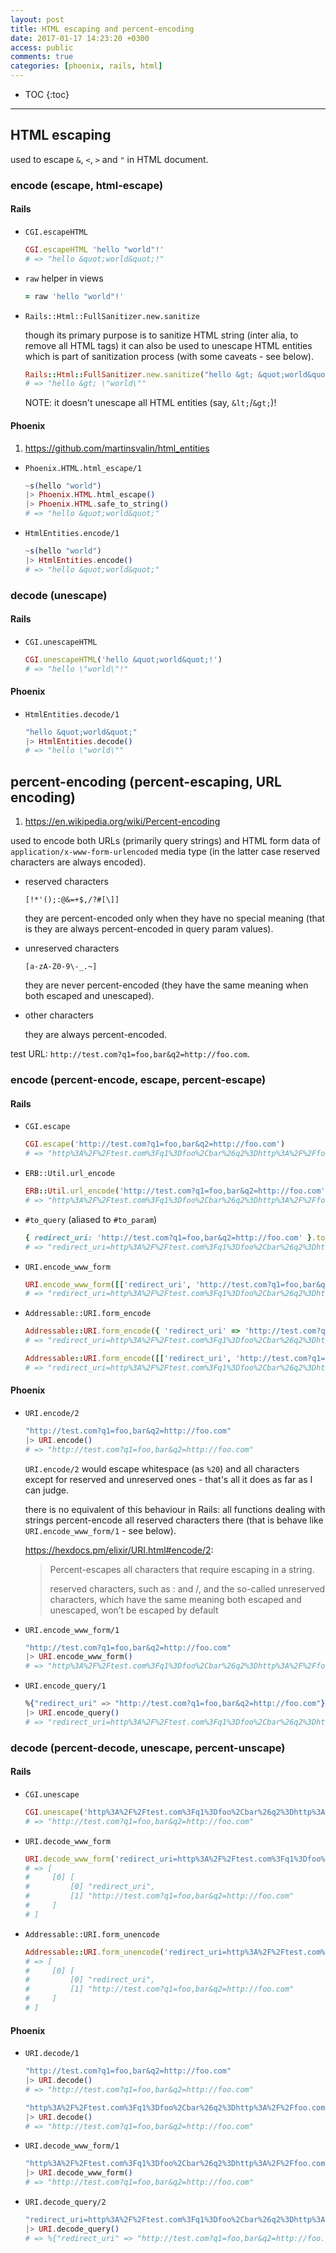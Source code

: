 ```yaml
---
layout: post
title: HTML escaping and percent-encoding
date: 2017-01-17 14:23:20 +0300
access: public
comments: true
categories: [phoenix, rails, html]
---
```


<!-- more -->

* TOC
{:toc}
<hr>

HTML escaping
-------------

used to escape `&`, `<`, `>` and `"` in HTML document.

### encode (escape, html-escape)

#### Rails

- `CGI.escapeHTML`

  ```ruby
  CGI.escapeHTML 'hello "world"!'
  # => "hello &quot;world&quot;!"
  ```

- `raw` helper in views

  ```ruby
  = raw 'hello "world"!'
  ```

- `Rails::Html::FullSanitizer.new.sanitize`

  though its primary purpose is to sanitize HTML string (inter alia,
  to remove all HTML tags) it can also be used to unescape HTML entities
  which is part of sanitization process (with some caveats - see below).

  ```ruby
  Rails::Html::FullSanitizer.new.sanitize("hello &gt; &quot;world&quot;")
  # => "hello &gt; \"world\""
  ```

  NOTE: it doesn't unescape all HTML entities (say, `&lt;`/`&gt;`)!

#### Phoenix

1. <https://github.com/martinsvalin/html_entities>

- `Phoenix.HTML.html_escape/1`

  ```elixir
  ~s(hello "world")
  |> Phoenix.HTML.html_escape()
  |> Phoenix.HTML.safe_to_string()
  # => "hello &quot;world&quot;"
  ```

- `HtmlEntities.encode/1`

  ```elixir
  ~s(hello "world")
  |> HtmlEntities.encode()
  # => "hello &quot;world&quot;"
  ```

### decode (unescape)

#### Rails

- `CGI.unescapeHTML`

  ```ruby
  CGI.unescapeHTML('hello &quot;world&quot;!')
  # => "hello \"world\"!"
  ```

#### Phoenix

- `HtmlEntities.decode/1`

  ```elixir
  "hello &quot;world&quot;"
  |> HtmlEntities.decode()
  # => "hello \"world\""
  ```

percent-encoding (percent-escaping, URL encoding)
-------------------------------------------------

1. <https://en.wikipedia.org/wiki/Percent-encoding>

used to encode both URLs (primarily query strings) and HTML form data
of `application/x-www-form-urlencoded` media type (in the latter case
reserved characters are always encoded).

- reserved characters

  ```
  [!*'();:@&=+$,/?#[\]]
  ```

  they are percent-encoded only when they have no special meaning
  (that is they are always percent-encoded in query param values).

- unreserved characters

  ```
  [a-zA-Z0-9\-_.~]
  ```

  they are never percent-encoded (they have the same meaning when
  both escaped and unescaped).

- other characters

  they are always percent-encoded.

test URL: `http://test.com?q1=foo,bar&q2=http://foo.com`.

### encode (percent-encode, escape, percent-escape)

#### Rails

- `CGI.escape`

  ```ruby
  CGI.escape('http://test.com?q1=foo,bar&q2=http://foo.com')
  # => "http%3A%2F%2Ftest.com%3Fq1%3Dfoo%2Cbar%26q2%3Dhttp%3A%2F%2Ffoo.com"
  ```

- `ERB::Util.url_encode`

  ```ruby
  ERB::Util.url_encode('http://test.com?q1=foo,bar&q2=http://foo.com')
  # => "http%3A%2F%2Ftest.com%3Fq1%3Dfoo%2Cbar%26q2%3Dhttp%3A%2F%2Ffoo.com"
  ```

- `#to_query` (aliased to `#to_param`)

  ```ruby
  { redirect_uri: 'http://test.com?q1=foo,bar&q2=http://foo.com' }.to_query
  # => "redirect_uri=http%3A%2F%2Ftest.com%3Fq1%3Dfoo%2Cbar%26q2%3Dhttp%3A%2F%2Ffoo.com"
  ```

- `URI.encode_www_form`

  ```ruby
  URI.encode_www_form([['redirect_uri', 'http://test.com?q1=foo,bar&q2=http://foo.com']])
  # => "redirect_uri=http%3A%2F%2Ftest.com%3Fq1%3Dfoo%2Cbar%26q2%3Dhttp%3A%2F%2Ffoo.com"
  ```

- `Addressable::URI.form_encode`

  ```ruby
  Addressable::URI.form_encode({ 'redirect_uri' => 'http://test.com?q1=foo,bar&q2=http://foo.com' })
  # => "redirect_uri=http%3A%2F%2Ftest.com%3Fq1%3Dfoo%2Cbar%26q2%3Dhttp%3A%2F%2Ffoo.com"

  Addressable::URI.form_encode([['redirect_uri', 'http://test.com?q1=foo,bar&q2=http://foo.com']])
  # => "redirect_uri=http%3A%2F%2Ftest.com%3Fq1%3Dfoo%2Cbar%26q2%3Dhttp%3A%2F%2Ffoo.com"
  ```

#### Phoenix

- `URI.encode/2`

  ```elixir
  "http://test.com?q1=foo,bar&q2=http://foo.com"
  |> URI.encode()
  # => "http://test.com?q1=foo,bar&q2=http://foo.com"
  ```

  `URI.encode/2` would escape whitespace (as `%20`) and all characters
  except for reserved and unreserved ones - that's all it does as far
  as I can judge.

  there is no equivalent of this behaviour in Rails: all functions
  dealing with strings percent-encode all reserved characters there
  (that is behave like `URI.encode_www_form/1` - see below).

  <https://hexdocs.pm/elixir/URI.html#encode/2>:

  > Percent-escapes all characters that require escaping in a string.
  >
  > reserved characters, such as : and /, and the so-called unreserved
  > characters, which have the same meaning both escaped and unescaped,
  > won’t be escaped by default

- `URI.encode_www_form/1`

  ```elixir
  "http://test.com?q1=foo,bar&q2=http://foo.com"
  |> URI.encode_www_form()
  # => "http%3A%2F%2Ftest.com%3Fq1%3Dfoo%2Cbar%26q2%3Dhttp%3A%2F%2Ffoo.com"
  ```

- `URI.encode_query/1`

  ```elixir
  %{"redirect_uri" => "http://test.com?q1=foo,bar&q2=http://foo.com"}
  |> URI.encode_query()
  # => "redirect_uri=http%3A%2F%2Ftest.com%3Fq1%3Dfoo%2Cbar%26q2%3Dhttp%3A%2F%2Ffoo.com"
  ```

### decode (percent-decode, unescape, percent-unscape)

#### Rails

- `CGI.unescape`

  ```ruby
  CGI.unescape('http%3A%2F%2Ftest.com%3Fq1%3Dfoo%2Cbar%26q2%3Dhttp%3A%2F%2Ffoo.com')
  # => "http://test.com?q1=foo,bar&q2=http://foo.com"
  ```

- `URI.decode_www_form`

  ```ruby
  URI.decode_www_form('redirect_uri=http%3A%2F%2Ftest.com%3Fq1%3Dfoo%2Cbar%26q2%3Dhttp%3A%2F%2Ffoo.com')
  # => [
  #     [0] [
  #         [0] "redirect_uri",
  #         [1] "http://test.com?q1=foo,bar&q2=http://foo.com"
  #     ]
  # ]
  ```

- `Addressable::URI.form_unencode`

  ```ruby
  Addressable::URI.form_unencode('redirect_uri=http%3A%2F%2Ftest.com%3Fq1%3Dfoo%2Cbar%26q2%3Dhttp%3A%2F%2Ffoo.com')
  # => [
  #     [0] [
  #         [0] "redirect_uri",
  #         [1] "http://test.com?q1=foo,bar&q2=http://foo.com"
  #     ]
  # ]
  ```

#### Phoenix

- `URI.decode/1`

  ```elixir
  "http://test.com?q1=foo,bar&q2=http://foo.com"
  |> URI.decode()
  # => "http://test.com?q1=foo,bar&q2=http://foo.com"

  "http%3A%2F%2Ftest.com%3Fq1%3Dfoo%2Cbar%26q2%3Dhttp%3A%2F%2Ffoo.com"
  |> URI.decode()
  # => "http://test.com?q1=foo,bar&q2=http://foo.com"
  ```

- `URI.decode_www_form/1`

  ```elixir
  "http%3A%2F%2Ftest.com%3Fq1%3Dfoo%2Cbar%26q2%3Dhttp%3A%2F%2Ffoo.com"
  |> URI.decode_www_form()
  # => "http://test.com?q1=foo,bar&q2=http://foo.com"
  ```

- `URI.decode_query/2`

  ```elixir
  "redirect_uri=http%3A%2F%2Ftest.com%3Fq1%3Dfoo%2Cbar%26q2%3Dhttp%3A%2F%2Ffoo.com"
  |> URI.decode_query()
  # => %{"redirect_uri" => "http://test.com?q1=foo,bar&q2=http://foo.com"}
  ```

